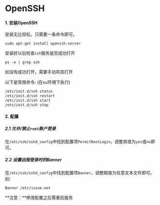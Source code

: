 # OpenSSH

#### 1. 安装OpenSSH

安装无比轻松，只需要一条命令即可。

```
sudo apt-get install openssh-server
```

安装好以后检查`ssh`服务是否成功打开

```
ps -e | grep ssh
```

如没有成功打开，需要手动将其打开

以下是常用命令: (在su环境下执行)

```bash
/etc/init.d/ssh status
/etc/init.d/ssh restart
/etc/init.d/ssh start
/etc/init.d/ssh stop
```

#### 2. 配置

##### 2.1 允许/禁止`root`账户登录

在`/etc/ssh/sshd_config`中找到配置项`PermitRootLogin`，调整其值为`yes`或`no`即可。

##### 2.2 设置远程登录时的Banner

在`/etc/ssh/sshd_config`中找到配置项`Banner`，调整期值为任意文本文件即可。如:

```
Banner /etc/issue.net
```

**注意：**修改配置之后需重启服务